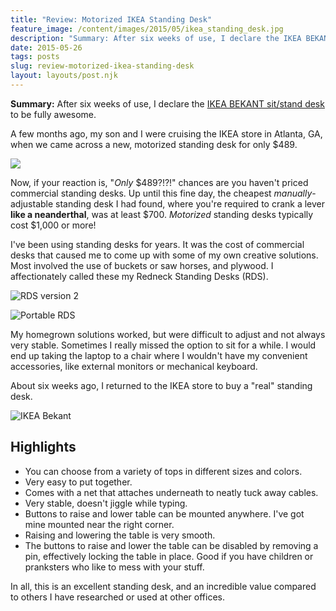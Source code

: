 ```yaml
---
title: "Review: Motorized IKEA Standing Desk"
feature_image: /content/images/2015/05/ikea_standing_desk.jpg
description: "Summary: After six weeks of use, I declare the IKEA BEKANT sit/stand desk to be fully awesome."
date: 2015-05-26
tags: posts
slug: review-motorized-ikea-standing-desk
layout: layouts/post.njk
---
```


**Summary:** After six weeks of use, I declare the [IKEA BEKANT sit/stand desk](http://www.ikea.com/us/en/catalog/products/S49022524/) to be fully awesome.

A few months ago, my son and I were cruising the IKEA store in Atlanta, GA, when we came across a new, motorized standing desk for only $489.

![](/content/images/2015/05/christian_ikea_standing_desk.jpg)

Now, if your reaction is, "_Only_ $489?!?!" chances are you haven't priced commercial standing desks. Up until this fine day, the cheapest _manually_\-adjustable standing desk I had found, where you're required to crank a lever **like a neanderthal**, was at least $700. _Motorized_ standing desks typically cost $1,000 or more!

I've been using standing desks for years. It was the cost of commercial desks that caused me to come up with some of my own creative solutions. Most involved the use of buckets or saw horses, and plywood. I affectionately called these my Redneck Standing Desks (RDS).

![RDS version 2](/content/images/2015/05/rds-version2.jpg)

![Portable RDS](/content/images/2015/05/portable-rds.jpg)

My homegrown solutions worked, but were difficult to adjust and not always very stable. Sometimes I really missed the option to sit for a while. I would end up taking the laptop to a chair where I wouldn't have my convenient accessories, like external monitors or mechanical keyboard.

About six weeks ago, I returned to the IKEA store to buy a "real" standing desk.

![IKEA Bekant](/content/images/2015/05/ikea_standing_desk.jpg)

## Highlights

* You can choose from a variety of tops in different sizes and colors.
* Very easy to put together.
* Comes with a net that attaches underneath to neatly tuck away cables.
* Very stable, doesn't jiggle while typing.
* Buttons to raise and lower table can be mounted anywhere. I've got mine mounted near the right corner.
* Raising and lowering the table is very smooth.
* The buttons to raise and lower the table can be disabled by removing a pin, effectively locking the table in place. Good if you have children or pranksters who like to mess with your stuff.

In all, this is an excellent standing desk, and an incredible value compared to others I have researched or used at other offices.
